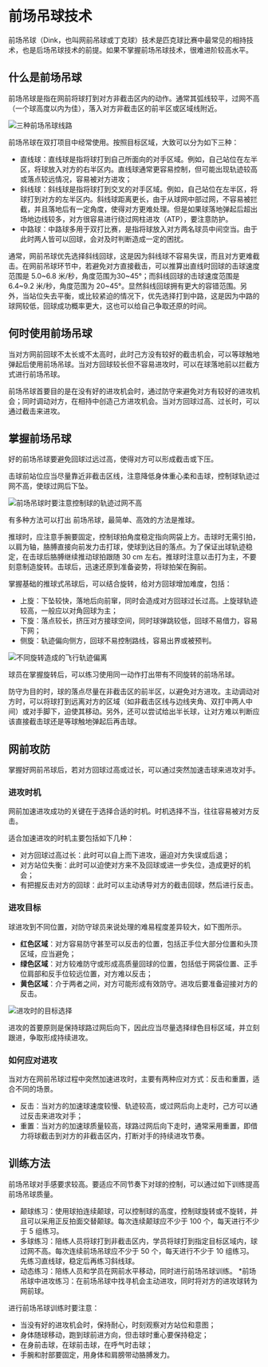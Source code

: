 # 前场吊球技术

前场吊球（Dink，也叫网前吊球或丁克球）技术是匹克球比赛中最常见的相持技术，也是后场吊球技术的前提。如果不掌握前场吊球技术，很难进阶较高水平。

## 什么是前场吊球

前场吊球是指在网前将球打到对方非截击区内的动作。通常其弧线较平，过网不高（一个球高度以内为佳），落入对方非截击区的前半区或区域线附近。

![三种前场吊球线路](_images/dink-target.png)

前场吊球在双打项目中经常使用。按照目标区域，大致可以分为如下三种：

* 直线球：直线球是指将球打到自己所面向的对手区域。例如，自己站位在左半区，将球放入对方的右半区内。直线球通常更容易控制，但可能出现轨迹较高或落点较远情况，容易被对方进攻；
* 斜线球：斜线球是指将球打到交叉的对手区域。例如，自己站位在左半区，将球打到对方的左半区内。斜线球距离更长，由于从球网中部过网，不容易被拦截，并且落地后有一定角度，使得对方更难处理。但是如果球落地弹起后超出场地边线较多，对方很容易进行绕过网柱进攻（ATP），要注意防护。
* 中路球：中路球多用于双打比赛，是指将球放入对方两名球员中间空当。由于此时两人皆可以回球，会对及时判断造成一定的困扰。

通常，网前吊球优先选择斜线回球，这是因为斜线球不容易失误，而且对方更难截击。在网前吊球环节中，若避免对方直接截击，可以推算出直线时回球的击球速度范围是 5.0\~6.8 米/秒，角度范围为30\~45°；而斜线回球的击球速度范围是 6.4\~9.2 米/秒，角度范围为 20\~45°。显然斜线回球拥有更大的容错范围。另外，当站位失去平衡，或比较紧迫的情况下，优先选择打到中路，这是因为中路的球网较低，回球成功概率更大，这也可以给自己争取还原的时间。

## 何时使用前场吊球

当对方网前回球不太长或不太高时，此时己方没有较好的截击机会，可以等球触地弹起后使用前场吊球。当对方回球较长但不容易进攻时，可以在球落地前以拦截方式进行前场吊球。

前场吊球首要目的是在没有好的进攻机会时，通过防守来避免对方有较好的进攻机会；同时调动对方，在相持中创造己方进攻机会。当对方回球过高、过长时，可以通过截击来进攻。

## 掌握前场吊球

好的前场吊球要避免回球过远过高，使得对方可以形成截击或下压。

击球前站位应当尽量靠近非截击区线，注意降低身体重心柔和击球，控制球轨迹过网不高，使球过网后下坠。

![前场吊球时要注意控制球的轨迹过网不高](_images/dink-low.png)

有多种方法可以打出 前场吊球，最简单、高效的方法是推球。

推球时，应注意手腕要固定，控制球拍角度稳定指向网袋上方。击球时无需引拍，以肩为轴，胳膊直接向前发力击打球，使球到达目的落点。为了保证出球轨迹稳定，在击球后胳膊继续推动球拍跟随 30 cm 左右。推球时注意以击打为主，不要刻意制造旋转。击球后，迅速还原到准备姿势，将球拍架在胸前。

掌握基础的推球式吊球后，可以结合旋转，给对方回球增加难度，包括：

* 上旋：下坠较快，落地后向前窜，同时会造成对方回球过长过高。上旋球轨迹较高，一般应以对角回球为主；
* 下旋：落点较长，挤压对方接球空间，同时球弹跳较低，回球不易借力，容易下网；
* 侧旋：轨迹偏向侧方，回球不易控制路线，容易出界或被预判。

![不同旋转造成的飞行轨迹偏离](_images/spin-trajectory.png)

球员在掌握旋转后，可以练习使用同一动作打出带有不同旋转的前场吊球。

防守为目的时，球的落点尽量在非截击区的前半区，以避免对方进攻。主动调动对方时，可以将球打到远离对方的区域（如非截击区线与边线夹角、双打中两人中间）或对手脚下，迫使其移动。另外，还可以尝试给出半长球，让对方难以判断应该直接截击球还是等球触地弹起后再击球。

## 网前攻防

掌握好网前吊球后，若对方回球过高或过长，可以通过突然加速击球来进攻对手。

### 进攻时机
网前加速进攻成功的关键在于选择合适的时机。时机选择不当，往往容易被对方反击。

适合加速进攻的时机主要包括如下几种：
* 对方回球过高过长：此时可以自上而下进攻，逼迫对方失误或后退；
* 对方站位失衡：此时可以迫使对方来不及回球或进一步失位，造成更好的机会；
* 有把握反击对方的回球：此时可以主动诱导对方的截击回球，然后进行反击。

### 进攻目标
球进攻到不同位置，对防守球员来说处理的难易程度差异较大，如下图所示。

* **红色区域**：对方容易防守甚至可以反击的位置，包括正手位大部分位置和头顶区域，应当避免；
* **绿色区域**：对方较难防守或形成高质量回球的位置，包括低于网袋位置、正手位肩部和反手位较远位置，对方难以反击；
* **黄色区域**：介于两者之间，对方可能形成有效防守。进攻后要准备迎接对方的反击。

![进攻时的目标选择](_images/attack-target.png)

进攻的首要原则是保持球路过网后向下，因此应当尽量选择绿色目标区域，并立刻跟进，争取形成持续进攻。

### 如何应对进攻
当对方在网前吊球过程中突然加速进攻时，主要有两种应对方式：反击和重置，适合不同的场景。
* 反击：当对方的加速球速度较慢、轨迹较高，或过网后向上走时，己方可以通过反击来进攻对手；
* 重置：当对方的加速球质量较高，球路过网后向下走时，通常采用重置，即借力将球截击到对方的非截击区内，打断对手的持续进攻节奏。

## 训练方法

前场吊球对手感要求较高。要适应不同节奏下对球的控制，可以通过如下训练提高前场吊球质量。

* 颠球练习：使用球拍连续颠球，可以控制球的高度，控制球旋转或不旋转，并且可以采用正反拍面交替颠球。每次连续颠球应不少于 100 个，每天进行不少于 5 组练习。
* 多球练习：陪练人员将球打到非截击区内，学员将球打到指定目标区域内，球过网不高。每次连续前场吊球应不少于 50 个，每天进行不少于 10 组练习。先练习直线球，稳定后再练习斜线球。
* 动态练习：陪练人员和学员在网前水平移动，同时进行前场吊球训练。
*前场吊球中进攻练习：在前场吊球中找寻机会主动进攻，同时将对方的进攻球转为网前球。

进行前场吊球训练时要注意：

* 当没有好的进攻机会时，保持耐心，时刻观察对方站位和意图；
* 身体随球移动，跑到球前进方向，但击球时重心要保持稳定；
* 在身前击球，在球前击球，在呼气时击球；
* 手腕和肘部要固定，用身体和肩膀带动胳膊发力。
